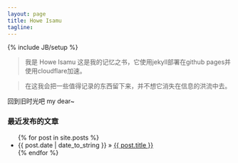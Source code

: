 ```yaml
---
layout: page
title: Howe Isamu
tagline: 
---
```

{% include JB/setup %}

> 我是 Howe Isamu 这是我的记忆之书，它使用jekyll部署在github pages并使用cloudflare加速。

> 在这我会把一些值得记录的东西留下来，并不想它消失在信息的洪流中去。

回到旧时光吧 my dear~


### 最近发布的文章

<ul class="posts">
  {% for post in site.posts %}
    <li><span>{{ post.date | date_to_string }}</span> &raquo; <a href="{{ BASE_PATH }}{{ post.url }}">{{ post.title }}</a></li>
  {% endfor %}
</ul>
